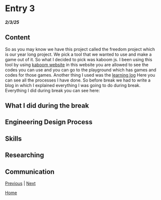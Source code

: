 # Entry 3
##### 2/3/25

## Content 
So as you may know we have this project called the freedom project which is our year long project. We pick a tool that we wanted to use and make a game out of it. So what I decided to pick was kaboom js. I been using this tool by using [kaboom website](https://kaboomjs.com/) in this website you are allowed to see the codes you can use and you can go to the playground which has games and codes for those games. Another thing I used was the [learning log](../tool/learning-log.md) Here you can see all the processes I have done. So before break we had to write a blog in which I explained everything I was going to do during break. Everything I did during break you can see here:
## What I did during the break


## Engineering Design Process


## Skills 

## Researching


## Communication 





[Previous](entry02.md) | [Next](entry04.md)

[Home](../README.md)
